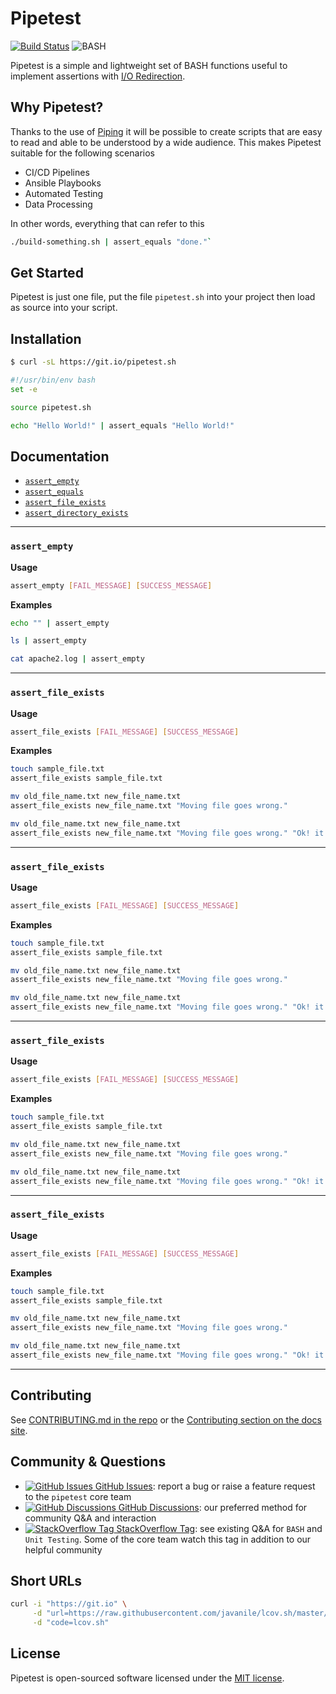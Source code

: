 # Pipetest

[![Build Status](https://travis-ci.com/javanile/pipetest.svg?branch=main)](https://travis-ci.com/javanile/pipetest)
![BASH](https://img.shields.io/badge/BASH-4%20%7C%205-lightgrey)

Pipetest is a simple and lightweight set of BASH functions useful 
to implement assertions with [I/O Redirection](https://tldp.org/LDP/abs/html/io-redirection.html). 

## Why Pipetest?

Thanks to the use of [Piping](https://en.wikipedia.org/wiki/Pipeline_(Unix)) it will be possible to create scripts 
that are easy to read and able to be understood by a wide audience. 
This makes Pipetest suitable for the following scenarios

- CI/CD Pipelines
- Ansible Playbooks
- Automated Testing
- Data Processing

In other words, everything that can refer to this

```bash
./build-something.sh | assert_equals "done."`
```

## Get Started

Pipetest is just one file, put the file `pipetest.sh` into your project then load as source into your script.

## Installation

```bash
$ curl -sL https://git.io/pipetest.sh
```

```bash
#!/usr/bin/env bash
set -e

source pipetest.sh

echo "Hello World!" | assert_equals "Hello World!"
```

## Documentation 

- [`assert_empty`](#assert_empty)
- [`assert_equals`](#assert_equals)
- [`assert_file_exists`](#assert_file_exists)
- [`assert_directory_exists`](#assert_directory_exists)

<hr/>

### `assert_empty`

**Usage**

```bash
assert_empty [FAIL_MESSAGE] [SUCCESS_MESSAGE]
```

**Examples**

```bash
echo "" | assert_empty
```

```bash
ls | assert_empty
```

```bash
cat apache2.log | assert_empty
```

<hr/>

### `assert_file_exists`

**Usage**

```bash
assert_file_exists [FAIL_MESSAGE] [SUCCESS_MESSAGE]
```

**Examples**

```bash
touch sample_file.txt
assert_file_exists sample_file.txt
```

```bash
mv old_file_name.txt new_file_name.txt
assert_file_exists new_file_name.txt "Moving file goes wrong."
```

```bash
mv old_file_name.txt new_file_name.txt
assert_file_exists new_file_name.txt "Moving file goes wrong." "Ok! it working."
```

<hr/>

### `assert_file_exists`

**Usage**

```bash
assert_file_exists [FAIL_MESSAGE] [SUCCESS_MESSAGE]
```

**Examples**

```bash
touch sample_file.txt
assert_file_exists sample_file.txt
```

```bash
mv old_file_name.txt new_file_name.txt
assert_file_exists new_file_name.txt "Moving file goes wrong."
```

```bash
mv old_file_name.txt new_file_name.txt
assert_file_exists new_file_name.txt "Moving file goes wrong." "Ok! it working."
```

<hr/>

### `assert_file_exists`

**Usage**

```bash
assert_file_exists [FAIL_MESSAGE] [SUCCESS_MESSAGE]
```

**Examples**

```bash
touch sample_file.txt
assert_file_exists sample_file.txt
```

```bash
mv old_file_name.txt new_file_name.txt
assert_file_exists new_file_name.txt "Moving file goes wrong."
```

```bash
mv old_file_name.txt new_file_name.txt
assert_file_exists new_file_name.txt "Moving file goes wrong." "Ok! it working."
```

<hr/>

### `assert_file_exists`

**Usage**

```bash
assert_file_exists [FAIL_MESSAGE] [SUCCESS_MESSAGE]
```

**Examples**

```bash
touch sample_file.txt
assert_file_exists sample_file.txt
```

```bash
mv old_file_name.txt new_file_name.txt
assert_file_exists new_file_name.txt "Moving file goes wrong."
```

```bash
mv old_file_name.txt new_file_name.txt
assert_file_exists new_file_name.txt "Moving file goes wrong." "Ok! it working."
```

<hr/>

## Contributing

See [CONTRIBUTING.md in the repo](https://github.com/asdf-vm/asdf/blob/master/CONTRIBUTING.md) or the [Contributing section on the docs site](http://asdf-vm.github.io/asdf/#/contributing-core-asdf).

## Community & Questions

- [![GitHub Issues](https://icongr.am/simple/github.svg?color=808080&size=16) GitHub Issues](https://github.com/javanile/pipetest/issues): report a bug or raise a feature request to the `pipetest` core team
- [![GitHub Discussions](https://icongr.am/simple/github.svg?color=808080&size=16) GitHub Discussions](https://github.com/javanile/pipetest/discussions): our preferred method for community Q&A and interaction
- [![StackOverflow Tag](https://icongr.am/fontawesome/stack-overflow.svg?size=16&color=808080) StackOverflow Tag](https://stackoverflow.com/questions/tagged/bash+unit-testing): see existing Q&A for `BASH` and `Unit Testing`. Some of the core team watch this tag in addition to our helpful community

## Short URLs

```bash
curl -i "https://git.io" \
     -d "url=https://raw.githubusercontent.com/javanile/lcov.sh/master/lcov.sh" \
     -d "code=lcov.sh"
```

## License

Pipetest is open-sourced software licensed under the [MIT license](LICENSE.md).
